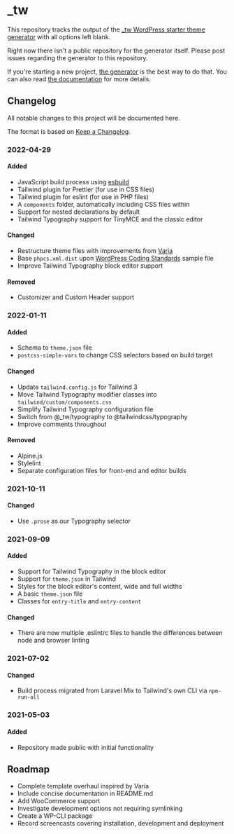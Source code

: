 \_tw
====

This repository tracks the output of the [_tw WordPress starter theme generator](https://underscoretw.com/) with all options left blank.

Right now there isn't a public repository for the generator itself. Please post issues regarding the generator to this repository.

If you're starting a new project, [the generator](https://underscoretw.com/) is the best way to do that. You can also read [the documentation](https://underscoretw.com/docs/) for more details.

## Changelog

All notable changes to this project will be documented here.

The format is based on [Keep a Changelog](https://keepachangelog.com/en/1.0.0/).

### 2022-04-29
#### Added
- JavaScript build process using [esbuild](https://esbuild.github.io/)
- Tailwind plugin for Prettier (for use in CSS files)
- Tailwind plugin for eslint (for use in PHP files)
- A `components` folder, automatically including CSS files within
- Support for nested declarations by default
- Tailwind Typography support for TinyMCE and the classic editor

#### Changed
- Restructure theme files with improvements from [Varia](https://github.com/Automattic/themes/tree/master/varia)
- Base `phpcs.xml.dist` upon [WordPress Coding Standards](https://github.com/WordPress/WordPress-Coding-Standards) sample file
- Improve Tailwind Typography block editor support

#### Removed
- Customizer and Custom Header support

### 2022-01-11
#### Added
- Schema to `theme.json` file
- `postcss-simple-vars` to change CSS selectors based on build target

#### Changed
- Update `tailwind.config.js` for Tailwind 3
- Move Tailwind Typography modifier classes into `tailwind/custom/components.css`
- Simplify Tailwind Typography configuration file
- Switch from @_tw/typography to @tailwindcss/typography
- Improve comments throughout

#### Removed
- Alpine.js
- Stylelint
- Separate configuration files for front-end and editor builds

### 2021-10-11
#### Changed
- Use `.prose` as our Typography selector

### 2021-09-09
#### Added
- Support for Tailwind Typography in the block editor
- Support for `theme.json` in Tailwind
- Styles for the block editor's content, wide and full widths
- A basic `theme.json` file
- Classes for `entry-title` and `entry-content`

#### Changed
- There are now multiple .eslintrc files to handle the differences between node and browser linting

### 2021-07-02
#### Changed
- Build process migrated from Laravel Mix to Tailwind's own CLI via `npm-run-all`

### 2021-05-03
#### Added
- Repository made public with initial functionality

## Roadmap

- Complete template overhaul inspired by Varia
- Include concise documentation in README.md
- Add WooCommerce support
- Investigate development options not requiring symlinking
- Create a WP-CLI package
- Record screencasts covering installation, development and deployment
